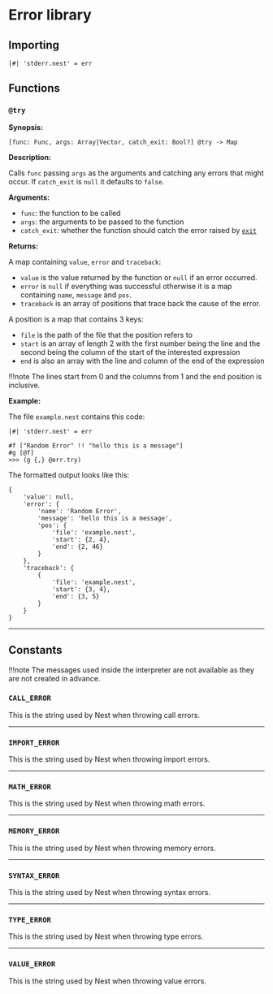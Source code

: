 # Error library

## Importing

```nest
|#| 'stderr.nest' = err
```

## Functions

### `@try`

**Synopsis:**

```nest
[func: Func, args: Array|Vector, catch_exit: Bool?] @try -> Map
```

**Description:**

Calls `func` passing `args` as the arguments and catching any errors that
might occur. If `catch_exit` is `null` it defaults to `false`.

**Arguments:**

- `func`: the function to be called
- `args`: the arguments to be passed to the function
- `catch_exit`: whether the function should catch the error raised by
  [`exit`](system_library.md#exit)

**Returns:**

A map containing `value`, `error` and `traceback`:

- `value` is the value returned by the function or `null` if an error occurred.
- `error` is `null` if everything was successful otherwise it is a map
   containing `name`, `message` and `pos`.
- `traceback` is an array of positions that trace back the cause of the error.

A position is a map that contains 3 keys:

- `file` is the path of the file that the position refers to
- `start` is an array of length 2 with the first number being the line and the
  second being the column of the start of the interested expression
- `end` is also an array with the line and column of the end of the expression

!!!note
    The lines start from 0 and the columns from 1 and the end position is
    inclusive.

**Example:**

The file `example.nest` contains this code:
```nest
|#| 'stderr.nest' = err

#f ["Random Error" !! "hello this is a message"]
#g [@f]
>>> (g {,} @err.try)
```

The formatted output looks like this:

```nest
{
    'value': null,
    'error': {
        'name': 'Random Error',
        'message': 'hello this is a message',
        'pos': {
            'file': 'example.nest',
            'start': {2, 4},
            'end': {2, 46}
        }
    },
    'traceback': {
        {
            'file': 'example.nest',
            'start': {3, 4},
            'end': {3, 5}
        }
    }
}
```

---

## Constants

!!!note
    The messages used inside the interpreter are not available as they are not
    created in advance.

### `CALL_ERROR`

This is the string used by Nest when throwing call errors.

---

### `IMPORT_ERROR`

This is the string used by Nest when throwing import errors.

---

### `MATH_ERROR`

This is the string used by Nest when throwing math errors.

---

### `MEMORY_ERROR`

This is the string used by Nest when throwing memory errors.

---

### `SYNTAX_ERROR`

This is the string used by Nest when throwing syntax errors.

---

### `TYPE_ERROR`

This is the string used by Nest when throwing type errors.

---

### `VALUE_ERROR`

This is the string used by Nest when throwing value errors.
